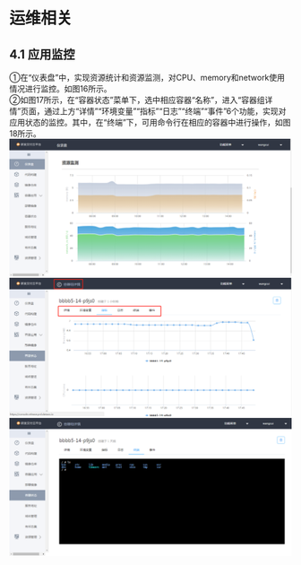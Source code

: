 # 运维相关
## 4.1 应用监控
①在“仪表盘”中，实现资源统计和资源监测，对CPU、memory和network使用情况进行监控。如图16所示。  
②如图17所示，在“容器状态”菜单下，选中相应容器“名称”，进入“容器组详情”页面，通过上方“详情”“环境变量”“指标”“日志”“终端”“事件”6个功能，实现对应用状态的监控。其中，在“终端”下，可用命令行在相应的容器中进行操作，如图18所示。
![图16](/part2/figures/Figure16.png '图16')  
![图17](/part2/figures/Figure17.png '图17')  
![图18](/part2/figures/Figure18.png '图18')  


